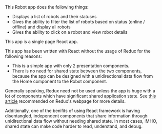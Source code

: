 This Robot app does the following things:
* Displays a list of robots and their statuses
* Gives the ability to filter the list of robots based on status (online / offline) and display all robots
* Gives the ability to click on a robot and view robot details

This app is a single page React app.

This app has been written with React without the usage of Redux for the following reasons:
* This is a simple app with only 2 presentation components.
* There is no need for shared state between the two components, because the app can be designed with a unidirectional data flow from the Home component to the Robot component.

Generally speaking, Redux need not be used unless the app is huge with a lot of components which have significant shared application state. See [this article](https://medium.com/@dan_abramov/you-might-not-need-redux-be46360cf367) recommended on Redux's webpage for more details.

Additionally, one of the benifits of using React framework is having disentangled, independent components that share information through unidirectional data flow without needing shared state. In most cases, IMHO, shared state can make code harder to read, understand, and debug.